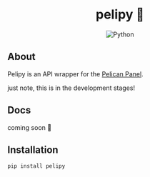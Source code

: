 <div align="middle">

# pelipy 🐍

![Python](https://img.shields.io/badge/python-%23007ACC.svg?style=for-the-badge&logo=python&logoColor=white)

</div>

## About

Pelipy is an API wrapper for the [Pelican Panel](https://pelican.dev).

just note, this is in the development stages!

## Docs

coming soon 👀

## Installation
```bash
pip install pelipy 
```